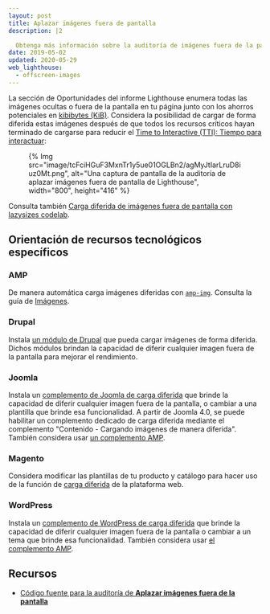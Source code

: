 ```yaml
---
layout: post
title: Aplazar imágenes fuera de pantalla
description: |2

  Obtenga más información sobre la auditoría de imágenes fuera de la pantalla.
date: 2019-05-02
updated: 2020-05-29
web_lighthouse:
  - offscreen-images
---
```


La sección de Oportunidades del informe Lighthouse enumera todas las imágenes ocultas o fuera de la pantalla en tu página junto con los ahorros potenciales en [kibibytes (KiB)](https://en.wikipedia.org/wiki/Kibibyte). Considera la posibilidad de cargar de forma diferida estas imágenes después de que todos los recursos críticos hayan terminado de cargarse para reducir el [Time to Interactive (TTI): Tiempo para interactuar](/tti/):

<figure>{% Img src="image/tcFciHGuF3MxnTr1y5ue01OGLBn2/agMyJtIarLruD8iuz0Mt.png", alt="Una captura de pantalla de la auditoría de aplazar imágenes fuera de pantalla de Lighthouse", width="800", height="416" %}</figure>

Consulta también [Carga diferida de imágenes fuera de pantalla con lazysizes codelab](/codelab-use-lazysizes-to-lazyload-images).

## Orientación de recursos tecnológicos específicos

### AMP

De manera automática carga imágenes diferidas con [`amp-img`](https://amp.dev/documentation/components/amp-img/). Consulta la guía de [Imágenes](https://amp.dev/documentation/guides-and-tutorials/develop/media_iframes_3p/#images).

### Drupal

Instala [un módulo de Drupal](https://www.drupal.org/project/project_module?f%5B0%5D=&f%5B1%5D=&f%5B2%5D=im_vid_3%3A67&f%5B3%5D=&f%5B4%5D=sm_field_project_type%3Afull&f%5B5%5D=&f%5B6%5D=&text=%22lazy+load%22&solrsort=iss_project_release_usage+desc&op=Search) que pueda cargar imágenes de forma diferida. Dichos módulos brindan la capacidad de diferir cualquier imagen fuera de la pantalla para mejorar el rendimiento.

### Joomla

Instala un [complemento de Joomla de carga diferida](https://extensions.joomla.org/instant-search/?jed_live%5Bquery%5D=lazy%20loading) que brinde la capacidad de diferir cualquier imagen fuera de la pantalla, o cambiar a una plantilla que brinde esa funcionalidad. A partir de Joomla 4.0, se puede habilitar un complemento dedicado de carga diferida mediante el complemento "Contenido - Cargando imágenes de manera diferida". También considera usar [un complemento AMP](https://extensions.joomla.org/instant-search/?jed_live%5Bquery%5D=amp).

### Magento

Considera modificar las plantillas de tu producto y catálogo para hacer uso de la función de [carga diferida](/browser-level-image-lazy-loading/) de la plataforma web.

### WordPress

Instala un [complemento de WordPress de carga diferida](https://wordpress.org/plugins/search/lazy+load/) que brinde la capacidad de diferir cualquier imagen fuera de la pantalla o cambiar a un tema que brinde esa funcionalidad. También considera usar [el complemento AMP](https://wordpress.org/plugins/amp/).

## Recursos

- [Código fuente para la auditoría de **Aplazar  imágenes fuera de la pantalla**](https://github.com/GoogleChrome/lighthouse/blob/master/lighthouse-core/audits/byte-efficiency/offscreen-images.js)
